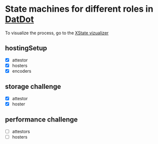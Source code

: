 # State machines for different roles in [DatDot](https://github.com/playproject-io/datdot-service)

To visualize the process, go to the [XState vizualizer](https://xstate.js.org/viz/) 

## hostingSetup
  - [x] attestor
  - [x] hosters
  - [x] encoders

## storage challenge
  - [x]   attestor
  - [x]   hoster

## performance challenge
  - [ ]   attestors
  - [ ] hosters
